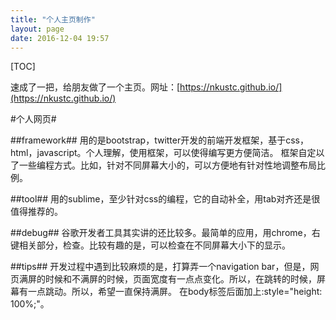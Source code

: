 ```yaml
---
title: "个人主页制作"
layout: page
date: 2016-12-04 19:57
---
```


[TOC]

速成了一把，给朋友做了一个主页。网址：[https://nkustc.github.io/](https://nkustc.github.io/)

#个人网页#

##framework##
用的是bootstrap，twitter开发的前端开发框架，基于css，html，javascript。个人理解，使用框架，可以使得编写更方便简洁。
框架自定以了一些编程方式。比如，针对不同屏幕大小的，可以方便地有针对性地调整布局比例。

##tool##
用的sublime，至少针对css的编程，它的自动补全，用tab对齐还是很值得推荐的。

##debug##
谷歌开发者工具其实讲的还比较多。最简单的应用，用chrome，右键相关部分，检查。比较有趣的是，可以检查在不同屏幕大小下的显示。

##tips##
开发过程中遇到比较麻烦的是，打算弄一个navigation bar，但是，网页满屏的时候和不满屏的时候，页面宽度有一点点变化。所以，在跳转的时候，屏幕有一点跳动。所以，希望一直保持满屏。
在body标签后面加上:style="height: 100%;"。


